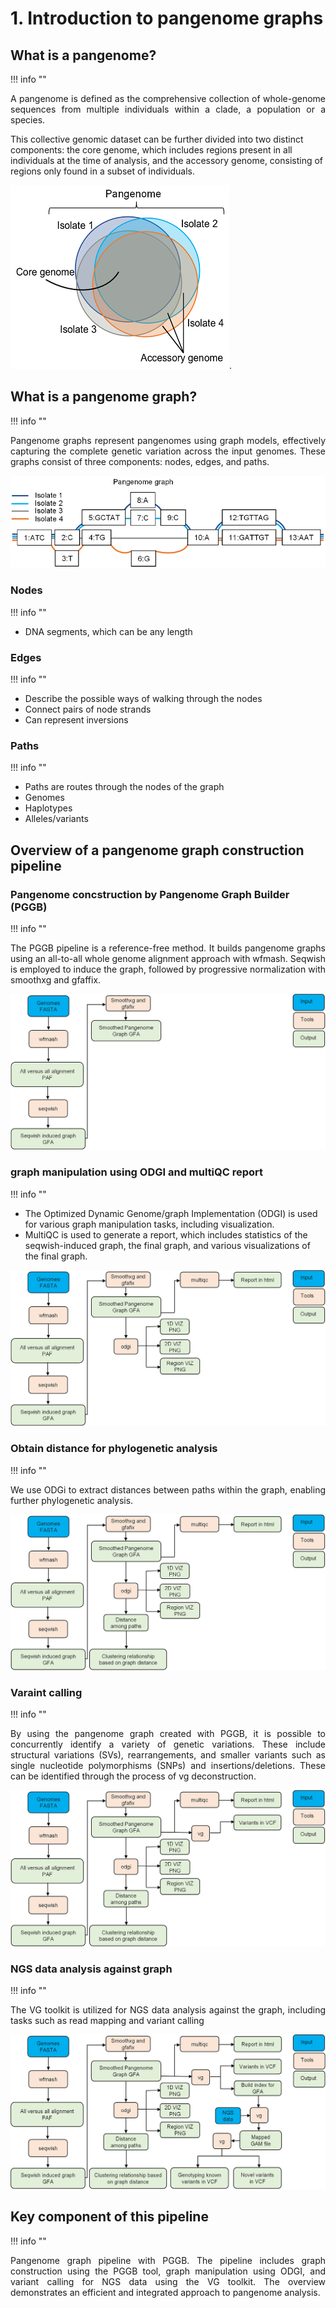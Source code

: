 # 1. Introduction to pangenome graphs

## What is a pangenome? 
!!! info ""


<p align="justify">
A pangenome is defined as the comprehensive collection of whole-genome sequences from multiple individuals within a clade, a population or a species. 

This collective genomic dataset can be further divided into two distinct components: the core genome, which includes regions present in all individuals at the time of analysis, and the accessory genome, consisting of regions only found in a subset of individuals. 
</p>

![bacterial-pangenome](theme_figures/bacterial-pangenome-small.png).



## What is a pangenome graph? 
!!! info ""


<p align="justify">
Pangenome graphs represent pangenomes using graph models, effectively capturing the complete genetic variation across the input genomes. These graphs consist of three components: nodes, edges, and paths.
</p>

![bacterial-pangenome](theme_figures/pangenome-graph-small.png)



### **Nodes**
!!! info ""

- DNA segments, which can be any length 


### **Edges** 
!!! info ""

- Describe the possible ways of walking through the nodes
- Connect pairs of node strands
- Can represent inversions 


### **Paths** 
!!! info ""

- Paths are routes through the nodes of the graph
- Genomes
- Haplotypes
- Alleles/variants 


## Overview of a pangenome graph construction pipeline

### **Pangenome concstruction by Pangenome Graph Builder (PGGB)**
!!! info ""


<p align="justify">
The PGGB pipeline is a reference-free method. It builds pangenome graphs using an all-to-all whole genome alignment approach with wfmash. Seqwish is employed to induce the graph, followed by progressive normalization with smoothxg and gfaffix.
</p>

![PGGB](theme_figures/Pipeline_step1_small.png)



### **graph manipulation using ODGI and multiQC report**
!!! info ""

- The Optimized Dynamic Genome/graph Implementation (ODGI) is used for various graph manipulation tasks, including visualization.
- MultiQC is used to generate a report, which includes statistics of the seqwish-induced graph, the final graph, and various visualizations of the final graph.


![ODGI](theme_figures/Pipeline_step2_small.png)



### **Obtain distance for phylogenetic analysis**
!!! info ""

<p align="justify">
We use ODGi to extract distances between paths within the graph, enabling further phylogenetic analysis.
</p>

![ODGI](theme_figures/Pipeline_step3_small.png)


### **Varaint calling**
!!! info ""

<p align="justify">
By using the pangenome graph created with PGGB, it is possible to concurrently identify a variety of genetic variations. These include structural variations (SVs), rearrangements, and smaller variants such as single nucleotide polymorphisms (SNPs) and insertions/deletions. These can be identified through the process of vg deconstruction.
</p>


![ODGI](theme_figures/Pipeline_step4_small.png)


### **NGS data analysis against graph**
!!! info ""

<p align="justify">
The VG toolkit is utilized for NGS data analysis against the graph, including tasks such as read mapping and variant calling
</p>


![ODGI](theme_figures/Pipeline_step5_small.png)




## Key component of this pipeline
!!! info ""

<p align="justify">
Pangenome graph pipeline with PGGB. The pipeline includes graph construction using the PGGB tool, graph manipulation using ODGI, and variant calling for NGS data using the VG toolkit. The overview demonstrates an efficient and integrated approach to pangenome analysis. 
</p>





